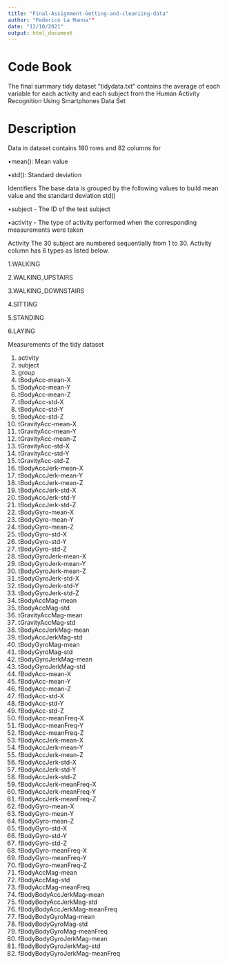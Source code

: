 ```yaml
---
title: "Final-Assignment-Getting-and-cleaniing-data"
author: "Federico La Manna""
date: "12/10/2021"
output: html_document
---
```

# Code Book
The final summary tidy dataset "tidydata.txt" contains the average of each variable for each activity and each subject from the Human Activity Recognition Using Smartphones Data Set

# Description
Data in dataset contains 180 rows and 82 columns for

•mean(): Mean value

•std(): Standard deviation

Identifiers
The base data is grouped by the following values to build mean value and the standard deviation std()

•subject - The ID of the test subject

•activity - The type of activity performed when the corresponding measurements were taken

Activity
The 30 subject are numbered sequentially from 1 to 30. Activity column has 6 types as listed below.

1.WALKING

2.WALKING_UPSTAIRS

3.WALKING_DOWNSTAIRS

4.SITTING

5.STANDING

6.LAYING

Measurements of the tidy dataset
1. activity
2. subject
3. group
4. tBodyAcc-mean-X
5. tBodyAcc-mean-Y
6. tBodyAcc-mean-Z
7. tBodyAcc-std-X
8. tBodyAcc-std-Y
9. tBodyAcc-std-Z
10.  tGravityAcc-mean-X
11.  tGravityAcc-mean-Y
12.  tGravityAcc-mean-Z
13.  tGravityAcc-std-X
14.  tGravityAcc-std-Y
15.  tGravityAcc-std-Z
16.  tBodyAccJerk-mean-X
17.  tBodyAccJerk-mean-Y
18.  tBodyAccJerk-mean-Z
19.  tBodyAccJerk-std-X
20.  tBodyAccJerk-std-Y
21.  tBodyAccJerk-std-Z
22.  tBodyGyro-mean-X
23.  tBodyGyro-mean-Y
24.  tBodyGyro-mean-Z
25.  tBodyGyro-std-X
26.  tBodyGyro-std-Y
27.  tBodyGyro-std-Z
28.  tBodyGyroJerk-mean-X
29.  tBodyGyroJerk-mean-Y
30.  tBodyGyroJerk-mean-Z
31.  tBodyGyroJerk-std-X
32.  tBodyGyroJerk-std-Y
33.  tBodyGyroJerk-std-Z
34.  tBodyAccMag-mean
35.  tBodyAccMag-std
36.  tGravityAccMag-mean
37.  tGravityAccMag-std
38.  tBodyAccJerkMag-mean
39.  tBodyAccJerkMag-std
40.  tBodyGyroMag-mean
41.  tBodyGyroMag-std
42.  tBodyGyroJerkMag-mean
43.  tBodyGyroJerkMag-std
44.  fBodyAcc-mean-X
45.  fBodyAcc-mean-Y
46.  fBodyAcc-mean-Z
47.  fBodyAcc-std-X
48.  fBodyAcc-std-Y
49.  fBodyAcc-std-Z
50.  fBodyAcc-meanFreq-X
51.  fBodyAcc-meanFreq-Y
52.  fBodyAcc-meanFreq-Z
53.  fBodyAccJerk-mean-X
54.  fBodyAccJerk-mean-Y
55.  fBodyAccJerk-mean-Z
56.  fBodyAccJerk-std-X
57.  fBodyAccJerk-std-Y
58.  fBodyAccJerk-std-Z
59.  fBodyAccJerk-meanFreq-X
60.  fBodyAccJerk-meanFreq-Y
61.  fBodyAccJerk-meanFreq-Z
62.  fBodyGyro-mean-X
63.  fBodyGyro-mean-Y
64.  fBodyGyro-mean-Z
65.  fBodyGyro-std-X
66.  fBodyGyro-std-Y
67.  fBodyGyro-std-Z
68.  fBodyGyro-meanFreq-X
69.  fBodyGyro-meanFreq-Y
70.  fBodyGyro-meanFreq-Z
71.  fBodyAccMag-mean
72.  fBodyAccMag-std
73.  fBodyAccMag-meanFreq
74.  fBodyBodyAccJerkMag-mean
75.  fBodyBodyAccJerkMag-std
76.  fBodyBodyAccJerkMag-meanFreq
77.  fBodyBodyGyroMag-mean
78.  fBodyBodyGyroMag-std
79.  fBodyBodyGyroMag-meanFreq
80.  fBodyBodyGyroJerkMag-mean
81.  fBodyBodyGyroJerkMag-std
82.  fBodyBodyGyroJerkMag-meanFreq
